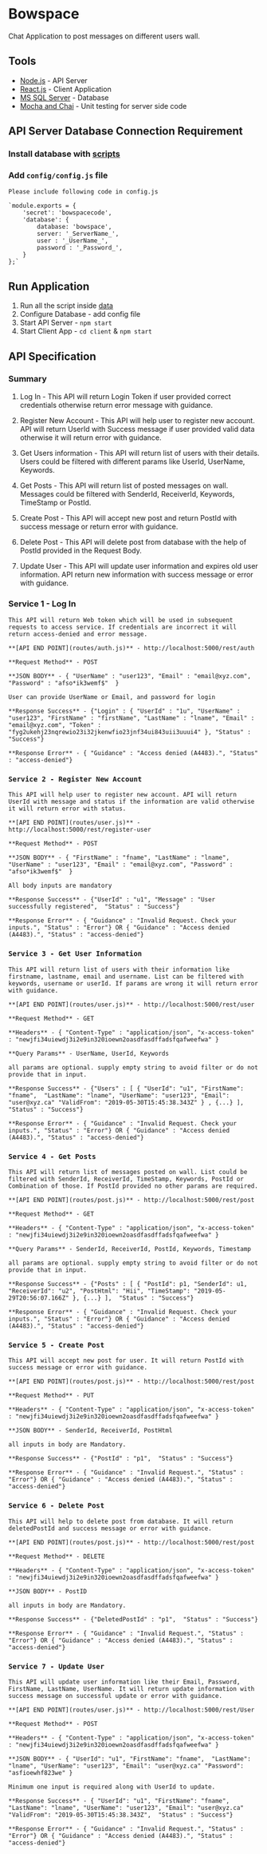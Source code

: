 # Bowspace

Chat Application to post messages on different users wall.

## Tools

- [Node.js](server.js) - API Server
- [React.js](client) - Client Application
- [MS SQL Server](data) - Database
- [Mocha and Chai](test) - Unit testing for server side code

## API Server Database Connection Requirement

### Install database with [scripts](data)

### Add `config/config.js` file

    Please include following code in config.js

    `module.exports = {
        'secret': 'bowspacecode',
        'database': {
            database: 'bowspace',
            server: '_ServerName_',
            user : '_UserName_',
            password : '_Password_',
        }
    };`

## Run Application

1. Run all the script inside [data](data)
2. Configure Database - add config file
3. Start API Server - `npm start`
4. Start Client App - `cd client` & `npm start`

## API Specification

### Summary

1. Log In - This API will return Login Token if user provided correct credentials otherwise return error message with guidance.

2. Register New Account - This API will help user to register new account. API will return UserId with Success message if user provided valid data otherwise it will return error with guidance.

3. Get Users information - This API will return list of users with their details. Users could be filtered with different params like UserId, UserName, Keywords.

4. Get Posts - This API will return list of posted messages on wall. Messages could be filtered with SenderId, ReceiverId, Keywords, TimeStamp or PostId.

5. Create Post - This API will accept new post and return PostId with success message or return error with guidance.

6. Delete Post - This API will delete post from database with the help of PostId provided in the Request Body.

7. Update User - This API will update user information and expires old user information. API return new information with success message or error with guidance.

### Service 1 - Log In

    This API will return Web token which will be used in subsequent requests to access service. If credentials are incorrect it will return access-denied and error message.

    **[API END POINT](routes/auth.js)** - http://localhost:5000/rest/auth

    **Request Method** - POST

    **JSON BODY** - { "UserName" : "user123", "Email" : "email@xyz.com", "Password" : "afso*ik3wemf$"  }

    User can provide UserName or Email, and password for login

    **Response Success** - {"Login" : { "UserId" : "1u", "UserName" : "user123", "FirstName" : "firstName", "LastName" : "lname", "Email" : "email@xyz.com", "Token" : "fyg2ukehj23nqrewio23i32jkenwfio23jnf34ui843uii3uuui4" }, "Status" : "Success"}

    **Response Error** - { "Guidance" : "Access denied (A4483).", "Status" : "access-denied"}

### `Service 2 - Register New Account`

    This API will help user to register new account. API will return UserId with message and status if the information are valid otherwise it will return error with status.

    **[API END POINT](routes/user.js)** - http://localhost:5000/rest/register-user

    **Request Method** - POST

    **JSON BODY** - { "FirstName" : "fname", "LastName" : "lname", "UserName" : "user123", "Email" : "email@xyz.com", "Password" : "afso*ik3wemf$"  }

    All body inputs are mandatory

    **Response Success** - {"UserId" : "u1", "Message" : "User successfully registered",  "Status" : "Success"}

    **Response Error** - { "Guidance" : "Invalid Request. Check your inputs.", "Status" : "Error"} OR { "Guidance" : "Access denied (A4483).", "Status" : "access-denied"}

### `Service 3 - Get User Information`

    This API will return list of users with their information like firstname, lastname, email and username. List can be filtered with keywords, username or userId. If params are wrong it will return error with guidance.

    **[API END POINT](routes/user.js)** - http://localhost:5000/rest/user

    **Request Method** - GET

    **Headers** - { "Content-Type" : "application/json", "x-access-token" : "newjfi34uiewdj3i2e9in320ioewn2oasdfasdffadsfqafweefwa" }

    **Query Params** - UserName, UserId, Keywords

    all params are optional. supply empty string to avoid filter or do not provide that in input.

    **Response Success** - {"Users" : [ { "UserId": "u1", "FirstName": "fname",  "LastName": "lname", "UserName": "user123", "Email": "user@xyz.ca" "ValidFrom": "2019-05-30T15:45:38.343Z" } , {...} ],  "Status" : "Success"}

    **Response Error** - { "Guidance" : "Invalid Request. Check your inputs.", "Status" : "Error"} OR { "Guidance" : "Access denied (A4483).", "Status" : "access-denied"}

### `Service 4 - Get Posts`

    This API will return list of messages posted on wall. List could be filtered with SenderId, ReceiverId, TimeStamp, Keywords, PostId or Combination of those. If PostId provided no other params are required.

    **[API END POINT](routes/post.js)** - http://localhost:5000/rest/post

    **Request Method** - GET

    **Headers** - { "Content-Type" : "application/json", "x-access-token" : "newjfi34uiewdj3i2e9in320ioewn2oasdfasdffadsfqafweefwa" }

    **Query Params** - SenderId, ReceiverId, PostId, Keywords, Timestamp

    all params are optional. supply empty string to avoid filter or do not provide that in input.

    **Response Success** - {"Posts" : [ { "PostId": p1, "SenderId": u1, "ReceiverId": "u2", "PostHtml": "Hii", "TimeStamp": "2019-05-29T20:56:07.166Z" }, {...} ],  "Status" : "Success"}

    **Response Error** - { "Guidance" : "Invalid Request. Check your inputs.", "Status" : "Error"} OR { "Guidance" : "Access denied (A4483).", "Status" : "access-denied"}

### `Service 5 - Create Post`

    This API will accept new post for user. It will return PostId with success message or error with guidance.

    **[API END POINT](routes/post.js)** - http://localhost:5000/rest/post

    **Request Method** - PUT

    **Headers** - { "Content-Type" : "application/json", "x-access-token" : "newjfi34uiewdj3i2e9in320ioewn2oasdfasdffadsfqafweefwa" }

    **JSON BODY** - SenderId, ReceiverId, PostHtml

    all inputs in body are Mandatory.

    **Response Success** - {"PostId" : "p1",  "Status" : "Success"}

    **Response Error** - { "Guidance" : "Invalid Request.", "Status" : "Error"} OR { "Guidance" : "Access denied (A4483).", "Status" : "access-denied"}

### `Service 6 - Delete Post`

    This API will help to delete post from database. It will return deletedPostId and success message or error with guidance.

    **[API END POINT](routes/post.js)** - http://localhost:5000/rest/post

    **Request Method** - DELETE

    **Headers** - { "Content-Type" : "application/json", "x-access-token" : "newjfi34uiewdj3i2e9in320ioewn2oasdfasdffadsfqafweefwa" }

    **JSON BODY** - PostID

    all inputs in body are Mandatory.

    **Response Success** - {"DeletedPostId" : "p1",  "Status" : "Success"}

    **Response Error** - { "Guidance" : "Invalid Request.", "Status" : "Error"} OR { "Guidance" : "Access denied (A4483).", "Status" : "access-denied"}

### `Service 7 - Update User`

    This API will update user information like their Email, Password, FirstName, LastName, UserName. It will return update information with success message on successful update or error with guidance.

    **[API END POINT](routes/user.js)** - http://localhost:5000/rest/User

    **Request Method** - POST

    **Headers** - { "Content-Type" : "application/json", "x-access-token" : "newjfi34uiewdj3i2e9in320ioewn2oasdfasdffadsfqafweefwa" }

    **JSON BODY** - { "UserId": "u1", "FirstName": "fname",  "LastName": "lname", "UserName": "user123", "Email": "user@xyz.ca" "Password": "asfioewhf823we" }

    Minimum one input is required along with UserId to update.

    **Response Success** - { "UserId": "u1", "FirstName": "fname",  "LastName": "lname", "UserName": "user123", "Email": "user@xyz.ca" "ValidFrom": "2019-05-30T15:45:38.343Z",  "Status" : "Success"}

    **Response Error** - { "Guidance" : "Invalid Request.", "Status" : "Error"} OR { "Guidance" : "Access denied (A4483).", "Status" : "access-denied"}